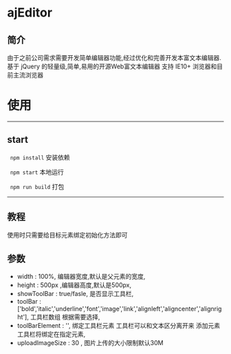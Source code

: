 # ajEditor

## 简介
由于之前公司需求需要开发简单编辑器功能,经过优化和完善开发本富文本编辑器.基于 jQuery 的轻量级,简单,易用的开源Web富文本编辑器
支持 IE10+ 浏览器和目前主流浏览器
# 使用
***
## start
` npm install` 安装依赖  

` npm start`   本地运行  

` npm run build` 打包  
***
## 教程
使用时只需要给目标元素绑定初始化方法即可
	<div id="editor"></div>
	<script type="text/javascript">
		$(function(){
			$('#editor').ajEditor();
		})
	</script>
## 参数
* 	width : 100%, 编辑器宽度,默认是父元素的宽度,
*	height : 500px ,编辑器高度,默认是500px,
*	showToolBar : true/fasle, 是否显示工具栏,
*	toolBar : ['bold','italic','underline','font','image','link','alignleft','aligncenter','alignright'], 工具栏数组 根据需要选择,
*	toolBarElement : '', 绑定工具栏元素 工具栏可以和文本区分离开来 添加元素工具栏将绑定在指定元素,
*	uploadImageSize : 30 , 图片上传的大小限制默认30M

